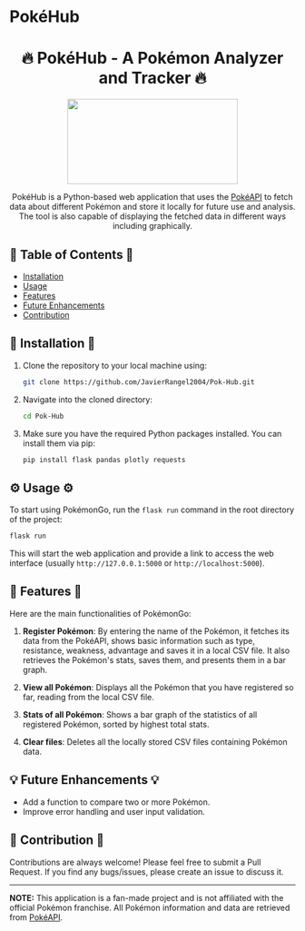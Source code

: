 # PokéHub


<h1 align="center">🔥 PokéHub - A Pokémon Analyzer and Tracker 🔥</h1>

<div align="center">
  <img src="https://upload.wikimedia.org/wikipedia/commons/9/98/International_Pokémon_logo.svg" width="300" height="150">
</div>

<div align="center">
    <p>
    PokéHub is a Python-based web application that uses the <a href="https://pokeapi.co/">PokéAPI</a> to fetch data about different Pokémon and store it locally for future use and analysis. The tool is also capable of displaying the fetched data in different ways including graphically.
    </p>
</div>

## 🚀 Table of Contents 🚀

- [Installation](#installation)
- [Usage](#usage)
- [Features](#features)
- [Future Enhancements](#future-enhancements)
- [Contribution](#contribution)

<h2 id="installation"> 🎈 Installation 🎈 </h2>

1. Clone the repository to your local machine using:
   ```bash
   git clone https://github.com/JavierRangel2004/Pok-Hub.git
   ```
2. Navigate into the cloned directory:
   ```bash
   cd Pok-Hub
   ```
3. Make sure you have the required Python packages installed. You can install them via pip:
   ```bash
   pip install flask pandas plotly requests
   ```

<h2 id="usage"> ⚙️ Usage ⚙️ </h2>

To start using PokémonGo, run the `flask run` command in the root directory of the project:

```bash
flask run
```

This will start the web application and provide a link to access the web interface (usually `http://127.0.0.1:5000` or `http://localhost:5000`).

<h2 id="features"> 🌟 Features 🌟 </h2>

Here are the main functionalities of PokémonGo:

1. **Register Pokémon**: By entering the name of the Pokémon, it fetches its data from the PokéAPI, shows basic information such as type, resistance, weakness, advantage and saves it in a local CSV file. It also retrieves the Pokémon's stats, saves them, and presents them in a bar graph.

2. **View all Pokémon**: Displays all the Pokémon that you have registered so far, reading from the local CSV file.

3. **Stats of all Pokémon**: Shows a bar graph of the statistics of all registered Pokémon, sorted by highest total stats.

4. **Clear files**: Deletes all the locally stored CSV files containing Pokémon data.

<h2 id="future-enhancements"> 💡 Future Enhancements 💡 </h2>

- Add a function to compare two or more Pokémon.
- Improve error handling and user input validation.

<h2 id="contribution"> 🤝 Contribution 🤝 </h2>

Contributions are always welcome! Please feel free to submit a Pull Request. If you find any bugs/issues, please create an issue to discuss it.

---
**NOTE:** This application is a fan-made project and is not affiliated with the official Pokémon franchise. All Pokémon information and data are retrieved from [PokéAPI](https://pokeapi.co/).
```
